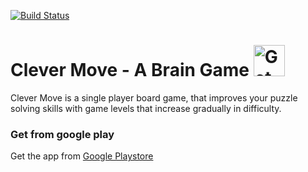 [![Build Status](https://travis-ci.org/angitha-das/Clever-Move.svg?branch=master)](https://travis-ci.org/angitha-das/Clever-Move)

# Clever Move - A Brain Game <a style="margin-bottom: 0;" href='https://play.google.com/store/apps/details?id=com.clevermove.android&utm_source=global_co&utm_medium=prtnr&utm_content=Mar2515&utm_campaign=PartBadge&pcampaignid=MKT-Other-global-all-co-prtnr-py-PartBadge-Mar2515-1'><img alt='Get it on Google Play' src='https://play.google.com/intl/en_us/badges/images/generic/en_badge_web_generic.png' height="50px"/></a>

Clever Move is a single player board game, that improves your puzzle solving skills with game levels that increase gradually in difficulty.

### Get from google play
Get the app from [Google Playstore](https://play.google.com/store/apps/details?id=com.clevermove.android)
